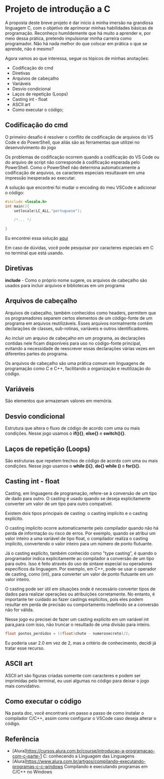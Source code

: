 # Projeto de introdução a C
A proposta deste breve projeto é dar início à minha imersão na grandiosa linguagem C, com o objetivo de aprimorar minhas habilidades básicas de programação. Reconheço humildemente que há muito a aprender e, por meio dessa prática, pretendo impulsionar minha carreira como programador. Não há nada melhor do que colocar em prática o que se aprende, não é mesmo?

Agora vamos ao que interessa, segue os tópicos de minhas anotações:

- Codificação do cmd
- Diretivas
- Arquivos de cabeçalho 
- Variáveis 
- Desvio condicional 
- Laços de repetição (Loops)
- Casting int - float
- ASCII art 
- Como executar o código;

## Codificação do cmd
O primeiro desafio é resolver o conflito de codificação de arquivos do VS Code e do PowerShell, que aliás são as ferramentas que utilizei no desenvolvimento do jogo

Os problemas de codificação ocorrem quando a codificação do VS Code ou do arquivo de script não corresponde à codificação esperada pelo PowerShell. Como o PowerShell não determina automaticamente a codificação de arquivos, os caracteres especiais resultavam em uma impressão inesperada ao executar.

A solução que encontrei foi mudar o encoding do meu VSCode e adicionar o código:
```C
#include <locale.h> 
int main(){  
	setlocale(LC_ALL,"portuguese");
	
	/*... */

}
```
Eu encontrei essa solução [aqui](https://pt.stackoverflow.com/questions/20550/imprimir-caracteres-especiais-no-console-do-windows#:~:text=Passando%20direto%20o%20c%C3%B3digo%20no%20printf%3A%20printf%20%28%22isto,oprintf%20que%20est%C3%A1%20dispon%C3%ADvel%20com%20a%20licensa%20LGPL)

Em caso de dúvidas, você pode pesquisar por caracteres especiais em C no terminal que está usando.

## Diretivas
**include** - Como o próprio nome sugere, os arquivos de cabeçalho são usados para incluir arquivos e bibliotecas em um programa
##  Arquivos de cabeçalho
Arquivos de cabeçalho, também conhecidos como headers, permitem que os programadores separem certos elementos de um código-fonte de um programa em arquivos reutilizáveis. Esses arquivos normalmente contêm declarações de classes, sub-rotinas, variáveis e outros identificadores.

Ao incluir um arquivo de cabeçalho em um programa, as declarações contidas nele ficam disponíveis para uso no código-fonte principal, evitando a necessidade de reescrever essas declarações várias vezes em diferentes partes do programa.

Os arquivos de cabeçalho são uma prática comum em linguagens de programação como C e C++, facilitando a organização e reutilização do código.
## Variáveis 
São elementos que armazenam valores em memória. 
## Desvio condicional 
Estrutura que altera o fluxo de código de acordo com uma ou mais condições. 
Nesse jogo usamos o **if(){}**, **else{}** e **switch(){}**.
## Laços de repetição (Loops)
São estruturas que repetem trechos de código de acordo com uma ou mais condições.
Nesse jogo usamos o **while (){}**, **do{} while ()** e **for(){}**.
## Casting int - float
Casting, em linguagens de programação, refere-se à conversão de um tipo de dado para outro. O casting é usado quando se deseja explicitamente converter um valor de um tipo para outro compatível.

Existem dois tipos principais de casting: o casting implícito e o casting explícito.

O casting implícito ocorre automaticamente pelo compilador quando não há perda de informação ou risco de erros. Por exemplo, quando se atribui um valor inteiro a uma variável de tipo float, o compilador realiza o casting implícito, convertendo o valor inteiro para um número de ponto flutuante.

Já o casting explícito, também conhecido como "type casting", é quando o programador indica explicitamente ao compilador a conversão de um tipo para outro. Isso é feito através do uso de sintaxe especial ou operadores específicos da linguagem. Por exemplo, em C++, pode-se usar o operador de casting, como (int), para converter um valor de ponto flutuante em um valor inteiro.

O casting pode ser útil em situações onde é necessário converter tipos de dados para realizar operações ou atribuições corretamente. No entanto, é importante ter cuidado ao fazer castings explícitos, pois eles podem resultar em perda de precisão ou comportamento indefinido se a conversão não for válida.

Nesse jogo eu precisei de fazer um casting explícito em um variável int para,para com isso, não truncar o resultado de uma divisão para inteiro.
```C
float pontos_perdidos = ((float)chute - numerosecreto)/2;  
```
Eu poderia usar 2.0 em vez de 2, mas a critério de conhecimento, decidi já tratar esse recurso.
## ASCII art 
ASCII art são figuras criadas somente com caracteres e podem ser imprimidas pelo terminal, eu usei algumas no código para deixar o jogo mais convidativo.

## Como executar o código
Na pasta doc, você encontrará um passo a passo de como instalar o compilador C/C++, assim como configurar o VSCode caso deseja alterar o código.

## Referência
- [Alura]https://cursos.alura.com.br/course/introducao-a-programacao-com-c-parte-1 C: conhecendo a Linguagem das Linguagens
- [Alura]https://www.alura.com.br/artigos/compilando-executando-programas-c-c-windows Compilando e executando programas em C/C++ no Windows


